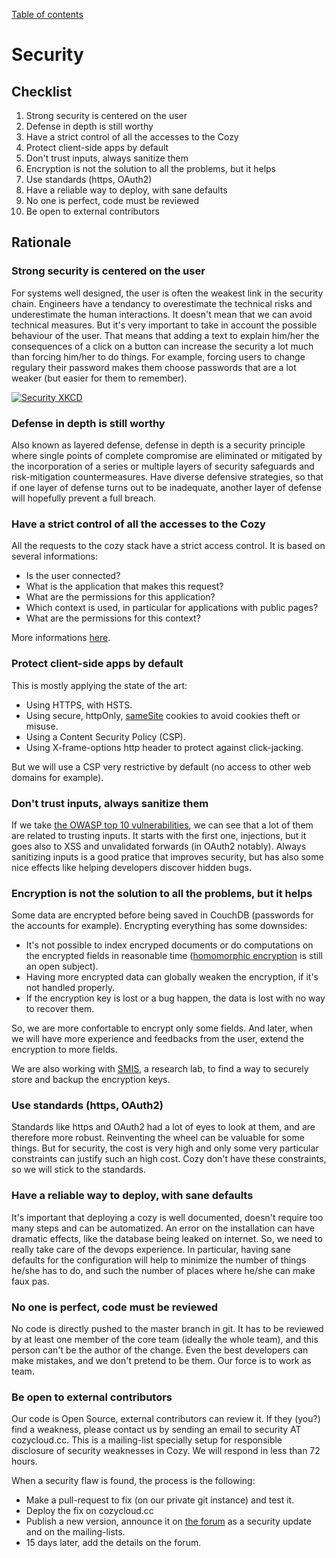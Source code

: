 [Table of contents](./README.md#table-of-contents)

# Security

## Checklist

1. Strong security is centered on the user
1. Defense in depth is still worthy
1. Have a strict control of all the accesses to the Cozy
1. Protect client-side apps by default
1. Don't trust inputs, always sanitize them
1. Encryption is not the solution to all the problems, but it helps
1. Use standards (https, OAuth2)
1. Have a reliable way to deploy, with sane defaults
1. No one is perfect, code must be reviewed
1. Be open to external contributors


## Rationale

### Strong security is centered on the user

For systems well designed, the user is often the weakest link in the security
chain. Engineers have a tendancy to overestimate the technical risks and
underestimate the human interactions. It doesn't mean that we can avoid
technical measures. But it's very important to take in account the possible
behaviour of the user. That means that adding a text to explain him/her the
consequences of a click on a button can increase the security a lot much than
forcing him/her to do things. For example, forcing users to change regulary
their password makes them choose passwords that are a lot weaker (but easier
for them to remember).

[![Security XKCD](https://imgs.xkcd.com/comics/security.png)](https://xkcd.com/538/)

### Defense in depth is still worthy

Also known as layered defense, defense in depth is a security principle where
single points of complete compromise are eliminated or mitigated by the
incorporation of a series or multiple layers of security safeguards and
risk-mitigation countermeasures. Have diverse defensive strategies, so that if
one layer of defense turns out to be inadequate, another layer of defense will
hopefully prevent a full breach.

### Have a strict control of all the accesses to the Cozy

All the requests to the cozy stack have a strict access control. It is based
on several informations:

- Is the user connected?
- What is the application that makes this request?
- What are the permissions for this application?
- Which context is used, in particular for applications with public pages?
- What are the permissions for this context?

More informations [here](apps.md).

### Protect client-side apps by default

This is mostly applying the state of the art:

- Using HTTPS, with HSTS.
- Using secure, httpOnly,
  [sameSite](https://tools.ietf.org/html/draft-ietf-httpbis-cookie-same-site-00)
  cookies to avoid cookies theft or misuse.
- Using a Content Security Policy (CSP).
- Using X-frame-options http header to protect against click-jacking.

But we will use a CSP very restrictive by default (no access to other web
domains for example).

### Don't trust inputs, always sanitize them

If we take [the OWASP top 10
vulnerabilities](https://www.owasp.org/index.php/Top_10_2013-Top_10), we can
see that a lot of them are related to trusting inputs. It starts with the
first one, injections, but it goes also to XSS and unvalidated forwards (in
OAuth2 notably). Always sanitizing inputs is a good pratice that improves
security, but has also some nice effects like helping developers discover
hidden bugs.

### Encryption is not the solution to all the problems, but it helps

Some data are encrypted before being saved in CouchDB (passwords for the
accounts for example). Encrypting everything has some downsides:

- It's not possible to index encryped documents or do computations on the
  encrypted fields in reasonable time
  ([homomorphic encryption](https://en.wikipedia.org/wiki/Homomorphic_encryption)
  is still an open subject).
- Having more encrypted data can globally weaken the encryption, if it's not handled properly.
- If the encryption key is lost or a bug happen, the data is lost with no way
  to recover them.

So, we are more confortable to encrypt only some fields. And later, when we
will have more experience and feedbacks from the user, extend the encryption
to more fields.

We are also working with [SMIS](https://project.inria.fr/smis/), a research
lab, to find a way to securely store and backup the encryption keys.

### Use standards (https, OAuth2)

Standards like https and OAuth2 had a lot of eyes to look at them, and are
therefore more robust. Reinventing the wheel can be valuable for some things.
But for security, the cost is very high and only some very particular
constraints can justify such an high cost. Cozy don't have these constraints,
so we will stick to the standards.

### Have a reliable way to deploy, with sane defaults

It's important that deploying a cozy is well documented, doesn't require too
many steps and can be automatized. An error on the installation can have
dramatic effects, like the database being leaked on internet. So, we need to
really take care of the devops experience. In particular, having sane defaults
for the configuration will help to minimize the number of things he/she has to
do, and such the number of places where he/she can make faux pas.

### No one is perfect, code must be reviewed

No code is directly pushed to the master branch in git. It has to be reviewed
by at least one member of the core team (ideally the whole team), and this
person can't be the author of the change. Even the best developers can make
mistakes, and we don't pretend to be them. Our force is to work as team.

### Be open to external contributors

Our code is Open Source, external contributors can review it. If they (you?)
find a weakness, please contact us by sending an email to security AT
cozycloud.cc. This is a mailing-list specially setup for responsible
disclosure of security weaknesses in Cozy. We will respond in less than
72 hours.

When a security flaw is found, the process is the following:

- Make a pull-request to fix (on our private git instance) and test it.
- Deploy the fix on cozycloud.cc
- Publish a new version, announce it on
  [the forum](https://forum.cozy.io/c/latest-information-about-cozy-security)
  as a security update and on the mailing-lists.
- 15 days later, add the details on the forum.
